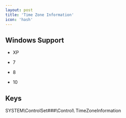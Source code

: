```yaml
---
layout: post
title: 'Time Zone Information'
icon: 'hash'
---
```


## Windows Support

- XP

- 7

- 8

- 10



## Keys

SYSTEM\ControlSet###\Control\ TimeZoneInformation

